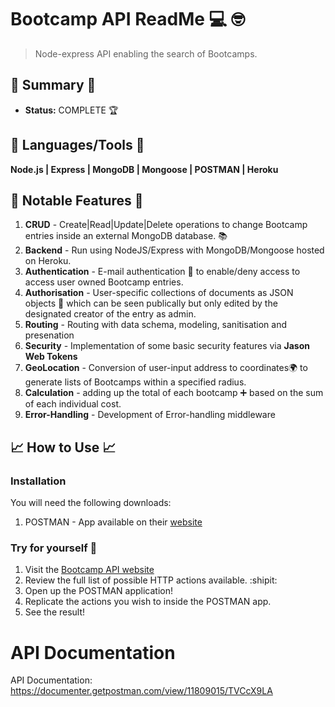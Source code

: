 # Bootcamp API ReadMe 💻 :nerd_face:
> Node-express API enabling the search of Bootcamps.

## :satellite: Summary :satellite:
   - __Status:__ COMPLETE 🏆

## :hammer: Languages/Tools :hammer:
__Node.js | Express | MongoDB | Mongoose | POSTMAN | Heroku__

## 🔬 Notable Features 🔬
1. __CRUD__ - Create|Read|Update|Delete operations to change Bootcamp entries inside an external MongoDB database. :books:
2. __Backend__ - Run using NodeJS/Express with MongoDB/Mongoose hosted on Heroku.
3. __Authentication__ - E-mail authentication :cop: to enable/deny access to access user owned Bootcamp entries. 
4. __Authorisation__ - User-specific collections of documents as JSON objects :bookmark: which can be seen publically but only edited by the designated creator of the entry as admin.
5. __Routing__ - Routing with data schema, modeling, sanitisation and presenation
6. __Security__ - Implementation of some basic security features via __Jason Web Tokens__
7. __GeoLocation__ - Conversion of user-input address to coordinates:earth_africa: to generate lists of Bootcamps within a specified radius.
8. __Calculation__ - adding up the total of each bootcamp :heavy_plus_sign: based on the sum of each individual cost.
9. __Error-Handling__ - Development of Error-handling middleware

## :chart_with_upwards_trend: How to Use :chart_with_upwards_trend:
### Installation
You will need the following downloads:
1. POSTMAN - App available on their [website](https://www.postman.com/downloads/)
### Try for yourself :raised_hands:
1. Visit the [Bootcamp API website](https://bootcamp-api-project.herokuapp.com/)
2. Review the full list of possible HTTP actions available. :shipit:
3. Open up the POSTMAN application!
4. Replicate the actions you wish to inside the POSTMAN app.
5. See the result!

# API Documentation
API Documentation: https://documenter.getpostman.com/view/11809015/TVCcX9LA
